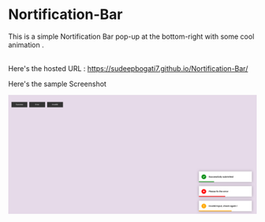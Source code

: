 # Nortification-Bar
<p> This is a simple Nortification Bar pop-up at the bottom-right with some cool animation .</p> <br>
Here's the hosted URL : <a href= "https://sudeepbogati7.github.io/Nortification-Bar/">https://sudeepbogati7.github.io/Nortification-Bar/ </a> <br>
<p> Here's the sample Screenshot </p>
<img src = "https://github.com/sudeepbogati7/Nortification-Bar/blob/master/Images/screenshot.png">
